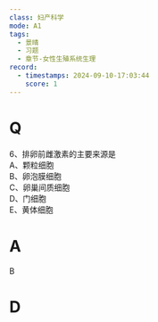 ```yaml
---
class: 妇产科学
mode: A1
tags:
  - 景晴
  - 习题
  - 章节-女性生殖系统生理
record:
  - timestamps: 2024-09-10-17:03:44
    score: 1
---
```


# Q
6、排卵前雌激素的主要来源是  
A、颗粒细胞  
B、卵泡膜细胞  
C、卵巢间质细胞  
D、门细胞  
E、黄体细胞  
# A
B
# D
